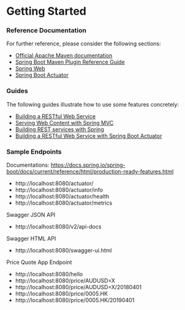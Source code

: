 # Getting Started

### Reference Documentation
For further reference, please consider the following sections:

* [Official Apache Maven documentation](https://maven.apache.org/guides/index.html)
* [Spring Boot Maven Plugin Reference Guide](https://docs.spring.io/spring-boot/docs/2.2.0.RELEASE/maven-plugin/)
* [Spring Web](https://docs.spring.io/spring-boot/docs/2.2.0.RELEASE/reference/htmlsingle/#boot-features-developing-web-applications)
* [Spring Boot Actuator](https://docs.spring.io/spring-boot/docs/2.2.0.RELEASE/reference/htmlsingle/#production-ready)

### Guides
The following guides illustrate how to use some features concretely:

* [Building a RESTful Web Service](https://spring.io/guides/gs/rest-service/)
* [Serving Web Content with Spring MVC](https://spring.io/guides/gs/serving-web-content/)
* [Building REST services with Spring](https://spring.io/guides/tutorials/bookmarks/)
* [Building a RESTful Web Service with Spring Boot Actuator](https://spring.io/guides/gs/actuator-service/)


### Sample Endpoints

Documentations: https://docs.spring.io/spring-boot/docs/current/reference/html/production-ready-features.html
* http://localhost:8080/actuator/
* http://localhost:8080/actuator/info
* http://localhost:8080/actuator/health
* http://localhost:8080/actuator/metrics

Swagger JSON API
* http://localhost:8080/v2/api-docs

Swagger HTML API
* http://localhost:8080/swagger-ui.html


Price Quote App Endpoint
* http://localhost:8080/hello
* http://localhost:8080/price/AUDUSD=X
* http://localhost:8080/price/AUDUSD=X/20180401
* http://localhost:8080/price/0005.HK
* http://localhost:8080/price/0005.HK/20190401
